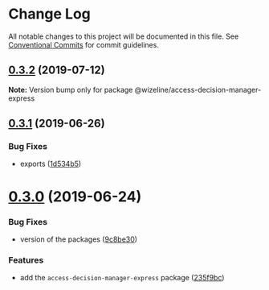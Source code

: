 # Change Log

All notable changes to this project will be documented in this file.
See [Conventional Commits](https://conventionalcommits.org) for commit guidelines.

## [0.3.2](https://github.com/wizeline/access-decision-manager/compare/v0.3.1...v0.3.2) (2019-07-12)

**Note:** Version bump only for package @wizeline/access-decision-manager-express





## [0.3.1](https://github.com/wizeline/access-decision-manager/compare/v0.3.0...v0.3.1) (2019-06-26)


### Bug Fixes

* exports ([1d534b5](https://github.com/wizeline/access-decision-manager/commit/1d534b5))





# [0.3.0](https://github.com/wizeline/access-decision-manager/compare/v0.1.0...v0.3.0) (2019-06-24)


### Bug Fixes

* version of the packages ([9c8be30](https://github.com/wizeline/access-decision-manager/commit/9c8be30))


### Features

* add the `access-decision-manager-express` package ([235f9bc](https://github.com/wizeline/access-decision-manager/commit/235f9bc))
